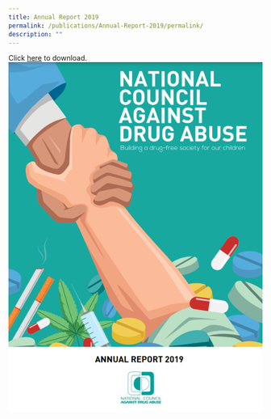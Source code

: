 ```yaml
---
title: Annual Report 2019
permalink: /publications/Annual-Report-2019/permalink/
description: ""
---
```

 Click [here](https://drive.google.com/file/d/1qKaVTXHiPNBw7aaOsEx5nT6H33QE62x1/view?usp=share_link) to download.
![](/images/2019%20cover.png)